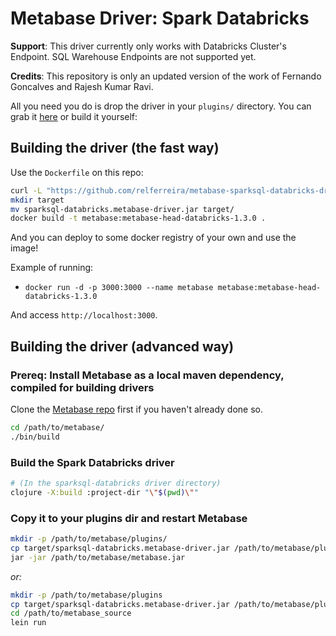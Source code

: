 # Metabase Driver: Spark Databricks

**Support**: This driver currently only works with Databricks Cluster's Endpoint. SQL Warehouse Endpoints are not supported yet.

**Credits**: This repository is only an updated version of the work of Fernando Goncalves and Rajesh Kumar Ravi. 

All you need you do is drop the driver in your `plugins/` directory. You can grab it [here](https://github.com/relferreira/metabase-sparksql-databricks-driver/releases/download/1.3.0/sparksql-databricks.metabase-driver.jar) or build it yourself:

## Building the driver (the fast way)

Use the `Dockerfile` on this repo:

```bash
curl -L "https://github.com/relferreira/metabase-sparksql-databricks-driver/releases/download/1.3.0/sparksql-databricks.metabase-driver.jar" -o sparksql-databricks.metabase-driver.jar
mkdir target
mv sparksql-databricks.metabase-driver.jar target/
docker build -t metabase:metabase-head-databricks-1.3.0 .
```

And you can deploy to some docker registry of your own and use the image!

Example of running:
- `docker run -d -p 3000:3000 --name metabase metabase:metabase-head-databricks-1.3.0`

And access `http://localhost:3000`.

## Building the driver (advanced way)

### Prereq: Install Metabase as a local maven dependency, compiled for building drivers

Clone the [Metabase repo](https://github.com/metabase/metabase) first if you haven't already done so.

```bash
cd /path/to/metabase/
./bin/build
```

### Build the Spark Databricks driver

```bash
# (In the sparksql-databricks driver directory)
clojure -X:build :project-dir "\"$(pwd)\"" 
```

### Copy it to your plugins dir and restart Metabase

```bash
mkdir -p /path/to/metabase/plugins/
cp target/sparksql-databricks.metabase-driver.jar /path/to/metabase/plugins/
jar -jar /path/to/metabase/metabase.jar
```

*or:*

```bash
mkdir -p /path/to/metabase/plugins
cp target/sparksql-databricks.metabase-driver.jar /path/to/metabase/plugins/
cd /path/to/metabase_source
lein run
```
